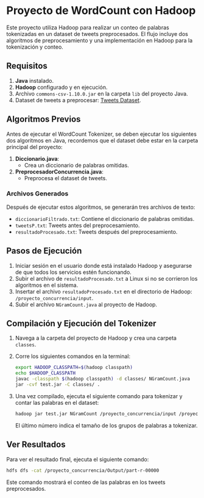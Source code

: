# Proyecto de WordCount con Hadoop

Este proyecto utiliza Hadoop para realizar un conteo de palabras tokenizadas en un dataset de tweets preprocesados. El flujo incluye dos algoritmos de preprocesamiento y una implementación en Hadoop para la tokenización y conteo.

## Requisitos

1. **Java** instalado.
2. **Hadoop** configurado y en ejecución.
3. Archivo `commons-csv-1.10.0.jar` en la carpeta `lib` del proyecto Java.
4. Dataset de tweets a preprocesar: [Tweets Dataset](https://www.kaggle.com/datasets/i191796majid/tweets).


## Algoritmos Previos

Antes de ejecutar el WordCount Tokenizer, se deben ejecutar los siguientes dos algoritmos en Java, recordemos que el dataset debe estar en la carpeta principal del proyecto:

1. **Diccionario.java**: 
   - Crea un diccionario de palabras omitidas.
2. **PreprocesadorConcurrencia.java**: 
   - Preprocesa el dataset de tweets.

### Archivos Generados

Después de ejecutar estos algoritmos, se generarán tres archivos de texto:

- `diccionarioFiltrado.txt`: Contiene el diccionario de palabras omitidas.
- `tweetsP.txt`: Tweets antes del preprocesamiento.
- `resultadoProcesado.txt`: Tweets después del preprocesamiento.

## Pasos de Ejecución

1. Iniciar sesión en el usuario donde está instalado Hadoop y asegurarse de que todos los servicios estén funcionando.
2. Subir el archivo de `resultadoProcesado.txt` a Linux si no se corrieron los algoritmos en el sistema.
3. Insertar el archivo `resultadoProcesado.txt` en el directorio de Hadoop: `/proyecto_concurrencia/input`.
4. Subir el archivo `NGramCount.java` al proyecto de Hadoop.

## Compilación y Ejecución del Tokenizer

1. Navega a la carpeta del proyecto de Hadoop y crea una carpeta `classes`.
2. Corre los siguientes comandos en la terminal:

   ```bash
   export HADOOP_CLASSPATH=$(hadoop classpath)
   echo $HADOOP_CLASSPATH
   javac -classpath $(hadoop classpath) -d classes/ NGramCount.java
   jar -cvf test.jar -C classes/ .
   ```

3. Una vez compilado, ejecuta el siguiente comando para tokenizar y contar las palabras en el dataset:

   ```bash
   hadoop jar test.jar NGramCount /proyecto_concurrencia/input /proyecto_concurrencia/Output 1
   ```

   El último número indica el tamaño de los grupos de palabras a tokenizar.

## Ver Resultados

Para ver el resultado final, ejecuta el siguiente comando:

```bash
hdfs dfs -cat /proyecto_concurrencia/Output/part-r-00000
```

Este comando mostrará el conteo de las palabras en los tweets preprocesados.

